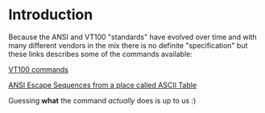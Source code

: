 # Introduction #

Because the ANSI and VT100 "standards" have evolved over time and with many different vendors in the mix there is no definite "specification" but these links describes some of the commands available:

[VT100 commands](http://www.braun-home.net/michael/info/misc/VT100_commands.htm)

[ANSI Escape Sequences from a place called ASCII Table](http://ascii-table.com/ansi-escape-sequences-vt-100.php)

Guessing **what** the command _actually_ does is up to us :)
